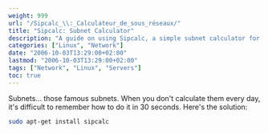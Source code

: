 ```yaml
---
weight: 999
url: "/Sipcalc_\\:_Calculateur_de_sous_réseaux/"
title: "Sipcalc: Subnet Calculator"
description: "A guide on using Sipcalc, a simple subnet calculator for Linux."
categories: ["Linux", "Network"]
date: "2006-10-03T13:29:00+02:00"
lastmod: "2006-10-03T13:29:00+02:00"
tags: ["Network", "Linux", "Servers"]
toc: true
---
```


Subnets... those famous subnets. When you don't calculate them every day, it's difficult to remember how to do it in 30 seconds. Here's the solution:

```bash
sudo apt-get install sipcalc
```
